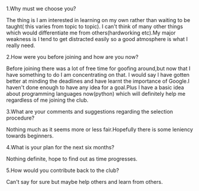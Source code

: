 1.Why must we choose you?

The thing is I am interested in learning on my own rather than waiting to be taught( this varies from topic to topic).
I can't think of many other things which would differentiate me from others(hardworking etc).My major weakness is I tend to get distracted easily so a good atmosphere is what I really need.


2.How were you before joining and how are you now?

Before joining there was a lot of free time for goofing around,but now that I have something to do I am  concentrating on that. I would say I have gotten better at minding the deadlines and have learnt the importance of Google.I haven't done enough to have any idea for a goal.Plus I have a basic idea about programming languages now(python) which will definitely help me regardless of me joining the club.

3.What are your comments and suggestions regarding the selection procedure?

Nothing much as it seems more or less fair.Hopefully there is some leniency towards beginners.


4.What is your plan for the next six months?

Nothing definite, hope to find out as time progresses.


5.How would you contribute back to the club?

Can't say for sure but maybe help others and learn from others.
